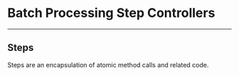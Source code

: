 # Batch Processing Step Controllers
---

## Steps

Steps are an encapsulation of atomic method calls and related code.

